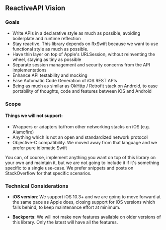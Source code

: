 ## ReactiveAPI Vision

### Goals
- Write APIs in a declarative style as much as possible, avoiding boilerplate and runtime reflection
- Stay reactive. This library depends on RxSwift because we want to use functional style as much as possible.
- Have thin layer on top of Apple's URLSession, without reinventing the wheel, staying as tiny as possible
- Separate session management and security concerns from the API implementations
- Enhance API testability and mocking
- Ease Automatic Code Generation of iOS REST APIs
- Being as much as similar as OkHttp / Retrofit stack on Android, to ease portability of thoughts, code and features between iOS and Android

### Scope
#### Things we will not support:
- Wrappers or adapters to/from other networking stacks on iOS (e.g. Alamofire)
- Anything which is not an open and standardized network protocol
- Objective-C compatibility. We moved away from that language and we prefer pure idiomatic Swift

You can, of course, implement anything you want on top of this library on your own and maintain it, but we are not going to include it if it's something specific to a single use-case. We prefer snippets and posts on StackOverflow for that specific scenarios.

### Technical Considerations
- **iOS version**:
We support iOS 10.3+ and we are going to move forward at the same pace as Apple does, closing support for iOS versions which falls behind, to keep maintenance effort at minimum.

- **Backports**:
We will not make new features available on older versions of this library. Only the latest will have all the features.
